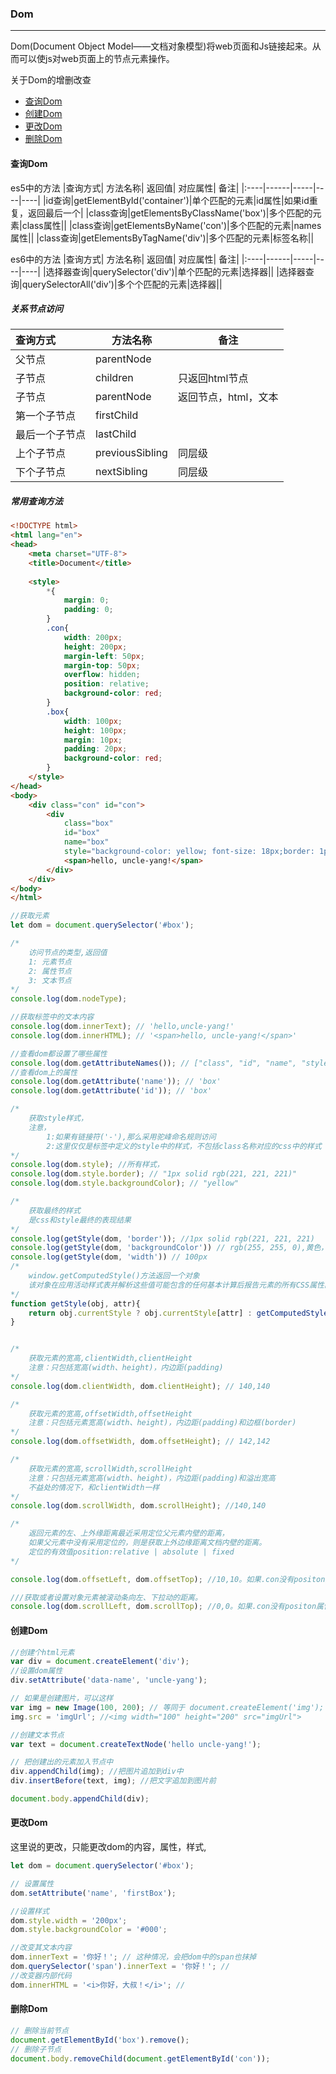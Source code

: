 ### Dom
-----------
Dom(Document Object Model——文档对象模型)将web页面和Js链接起来。从而可以使js对web页面上的节点元素操作。

关于Dom的增删改查
* [查询Dom](#查询dom)
* [创建Dom](#创建dom)
* [更改Dom](#更改dom)
* [删除Dom](#删除dom)

#### 查询Dom
es5中的方法
|查询方式| 方法名称| 返回值| 对应属性| 备注|
|:----|------|-----|----|----|
|id查询|getElementById('container')|单个匹配的元素|id属性|如果id重复，返回最后一个|
|class查询|getElementsByClassName('box')|多个匹配的元素|class属性||
|class查询|getElementsByName('con')|多个匹配的元素|names属性||
|class查询|getElementsByTagName('div')|多个匹配的元素|标签名称||

es6中的方法
|查询方式| 方法名称| 返回值| 对应属性| 备注|
|:----|------|-----|----|----|
|选择器查询|querySelector('div')|单个匹配的元素|选择器||
|选择器查询|querySelectorAll('div')|多个个匹配的元素|选择器||

##### 关系节点访问
|查询方式| 方法名称| 备注|
|:----|------|----|
|父节点|parentNode||
|子节点|children|只返回html节点|
|子节点|parentNode|返回节点，html，文本|
|第一个子节点|firstChild||
|最后一个子节点|lastChild||
|上个子节点|previousSibling|同层级|
|下个子节点|nextSibling|同层级|




##### 常用查询方法
``` html
<!DOCTYPE html>
<html lang="en">
<head>
    <meta charset="UTF-8">
    <title>Document</title>
    
    <style>
        *{
            margin: 0;
            padding: 0;
        }
        .con{
            width: 200px;
            height: 200px;
            margin-left: 50px;
            margin-top: 50px;
            overflow: hidden;
            position: relative;
            background-color: red;
        }
        .box{
            width: 100px;
            height: 100px;
            margin: 10px;
            padding: 20px;
            background-color: red;
        }
    </style>
</head>
<body>
    <div class="con" id="con">
        <div 
            class="box" 
            id="box" 
            name="box" 
            style="background-color: yellow; font-size: 18px;border: 1px solid #ddd">
            <span>hello, uncle-yang!</span>
        </div>
    </div>
</body>
</html>
```
``` js
//获取元素
let dom = document.querySelector('#box');

/*
    访问节点的类型,返回值
    1: 元素节点
    2: 属性节点
    3: 文本节点
*/ 
console.log(dom.nodeType);

//获取标签中的文本内容
console.log(dom.innerText); // 'hello,uncle-yang!'
console.log(dom.innerHTML); // '<span>hello, uncle-yang!</span>'

//查看dom都设置了哪些属性
console.log(dom.getAttributeNames()); // ["class", "id", "name", "style"]
//查看dom上的属性
console.log(dom.getAttribute('name')); // 'box'
console.log(dom.getAttribute('id')); // 'box'

/*
    获取style样式，
    注意，
        1:如果有链接符('-'),那么采用驼峰命名规则访问
        2:这里仅仅是标签中定义的style中的样式，不包括class名称对应的css中的样式
*/
console.log(dom.style); //所有样式，
console.log(dom.style.border); // "1px solid rgb(221, 221, 221)"
console.log(dom.style.backgroundColor); // "yellow"

/*
    获取最终的样式
    是css和style最终的表现结果
*/
console.log(getStyle(dom, 'border')); //1px solid rgb(221, 221, 221)
console.log(getStyle(dom, 'backgroundColor')) // rgb(255, 255, 0),黄色，最终的结果
console.log(getStyle(dom, 'width')) // 100px
/*
    window.getComputedStyle()方法返回一个对象
    该对象在应用活动样式表并解析这些值可能包含的任何基本计算后报告元素的所有CSS属性的值
*/
function getStyle(obj, attr){
    return obj.currentStyle ? obj.currentStyle[attr] : getComputedStyle(obj, null)[attr];
}


/*
    获取元素的宽高,clientWidth,clientHeight
    注意：只包括宽高(width、height)，内边距(padding)
*/
console.log(dom.clientWidth, dom.clientHeight); // 140,140

/*
    获取元素的宽高,offsetWidth,offsetHeight
    注意：只包括元素宽高(width、height)，内边距(padding)和边框(border)
*/
console.log(dom.offsetWidth, dom.offsetHeight); // 142,142

/*
    获取元素的宽高,scrollWidth,scrollHeight
    注意：只包括元素宽高(width、height)，内边距(padding)和溢出宽高
    不益处的情况下，和clientWidth一样
*/
console.log(dom.scrollWidth, dom.scrollHeight); //140,140

/*
    返回元素的左、上外缘距离最近采用定位父元素内壁的距离，
    如果父元素中没有采用定位的，则是获取上外边缘距离文档内壁的距离。
    定位的有效值position:relative | absolute | fixed
*/

console.log(dom.offsetLeft, dom.offsetTop); //10,10。如果.con没有positon属性，那么其值为60，60

///获取或者设置对象元素被滚动条向左、下拉动的距离。
console.log(dom.scrollLeft, dom.scrollTop); //0,0。如果.con没有positon属性，那么其值为60，60
```

#### 创建Dom
``` js
//创建个html元素
var div = document.createElement('div');
//设置dom属性
div.setAttribute('data-name', 'uncle-yang');

// 如果是创建图片，可以这样
var img = new Image(100, 200); // 等同于 document.createElement('img');
img.src = 'imgUrl'; //<img width="100" height="200" src="imgUrl">

//创建文本节点
var text = document.createTextNode('hello uncle-yang!');

// 把创建出的元素加入节点中
div.appendChild(img); //把图片追加到div中
div.insertBefore(text, img); //把文字追加到图片前

document.body.appendChild(div);
```

#### 更改Dom
这里说的更改，只能更改dom的内容，属性，样式,

``` js
let dom = document.querySelector('#box');

// 设置属性
dom.setAttribute('name', 'firstBox');

//设置样式
dom.style.width = '200px';
dom.style.backgroundColor = '#000';

//改变其文本内容
dom.innerText = '你好！'; // 这种情况，会把dom中的span也抹掉
dom.querySelector('span').innerText = '你好！'; //
//改变器内部代码
dom.innerHTML = '<i>你好，大叔！</i>'; // 
```

#### 删除Dom
``` js
// 删除当前节点
document.getElementById('box').remove();
// 删除子节点
document.body.removeChild(document.getElementById('con'));
```